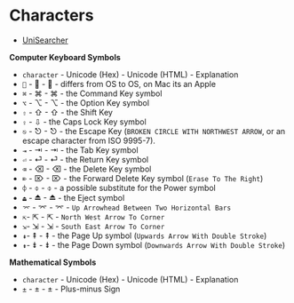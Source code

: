 # Characters #

- [UniSearcher](http://www.isthisthingon.org/unicode/index.php)

**Computer Keyboard Symbols**

- `character` - Unicode (Hex) - Unicode (HTML) - Explanation
- `` - &#xF8FF; - &#63743; - differs from OS to OS, on Mac its an Apple
- `⌘` - &#x2318; - &#8984; - the Command Key symbol
- `⌥` - &#x2325; - &#8997; - the Option Key symbol
- `⇧` - &#x21E7; - &#8679; - the Shift Key
- `⇪` - &#8681; - the Caps Lock Key symbol
- `⎋` - &#x238B; - &#9099; - the Escape Key (`BROKEN CIRCLE WITH NORTHWEST ARROW`, or an escape character from ISO 9995-7).
- `⇥` - &#x21E5; - &#8677; - the Tab Key symbol
- `⏎` - &#x23CE; - &#9166; - the Return Key symbol
- `⌫` - &#x232B; - &#9003; - the Delete Key symbol
- `⌦` - &#x2326; - &#8998; - the Forward Delete Key symbol (`Erase To The Right`)
- `⌽` - &#x233D; - &#9021; - a possible substitute for the Power symbol
- `⏏` - &#x23CF; - &#9167; - the Eject symbol
- `⌤` - &#x2324; - &#8996; - `Up Arrowhead Between Two Horizontal Bars`
- `⇱`- &#x21F1; - &#8689; - `North West Arrow To Corner`
- `⇲`- &#x21F2; - &#8690; - `South East Arrow To Corner`
- `⇞`- &#x21DE; - &#8670; - the Page Up symbol (`Upwards Arrow With Double Stroke`)
- `⇟`- &#x21DF; - &#8671; - the Page Down symbol (`Downwards Arrow With Double Stroke`)

**Mathematical Symbols**

- `character` - Unicode (Hex) - Unicode (HTML) - Explanation
- `±` - &#x00B1; - &#177; - Plus-minus Sign
